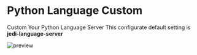 # Python Language Custom
Custom Your Python Language Server
This configurate default setting is **jedi-language-server**

![preview](https://github.com/QiubyZ/code-python-custom/blob/188a94d4e2e0d71b9a5e1f35685d5559f275fa7a/settings.jpg)